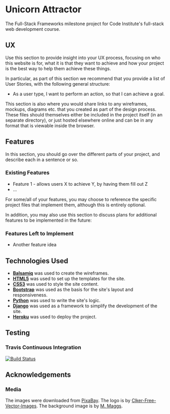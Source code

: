 # Unicorn Attractor

The Full-Stack Frameworks milestone project for Code Institute's full-stack web development course.

## UX
 
Use this section to provide insight into your UX process, focusing on who this website is for, what it is that they want to achieve and how your project is the best way to help them achieve these things.

In particular, as part of this section we recommend that you provide a list of User Stories, with the following general structure:
- As a user type, I want to perform an action, so that I can achieve a goal.

This section is also where you would share links to any wireframes, mockups, diagrams etc. that you created as part of the design process. These files should themselves either be included in the project itself (in an separate directory), or just hosted elsewhere online and can be in any format that is viewable inside the browser.

## Features

In this section, you should go over the different parts of your project, and describe each in a sentence or so.
 
### Existing Features
- Feature 1 - allows users X to achieve Y, by having them fill out Z
- ...

For some/all of your features, you may choose to reference the specific project files that implement them, although this is entirely optional.

In addition, you may also use this section to discuss plans for additional features to be implemented in the future:

### Features Left to Implement
- Another feature idea

## Technologies Used

- **[Balsamiq](https://balsamiq.com/)** was used to create the wireframes.
- **[HTML5](https://developer.mozilla.org/en-US/docs/Web/Guide/HTML/HTML5)** was used to set up the templates for the site.
- **[CSS3](https://developer.mozilla.org/en-US/docs/Web/CSS/CSS3)** was used to style the site content.
- **[Bootstrap](https://getbootstrap.com/)** was used as the basis for the site's layout and responsiveness.
- **[Python](https://www.python.org/)** was used to write the site's logic.
- **[Django](https://www.djangoproject.com/)** was used as a framework to simplify the development of the site.
- **[Heroku](https://www.heroku.com/)** was used to deploy the project.

## Testing

### Travis Continuous Integration
[![Build Status](https://travis-ci.org/joanms/unicorn-attractor.svg?branch=master)](https://travis-ci.org/joanms/unicorn-attractor)

## Acknowledgements
### Media
The images were downloaded from [PixaBay](https://pixabay.com/). The logo is by [Clker-Free-Vector-Images](https://pixabay.com/users/Clker-Free-Vector-Images-3736/?utm_source=link-attribution&utm_medium=referral&utm_campaign=image&utm_content=310175). The background image is by [M. Maggs](https://pixabay.com/users/Wild0ne-920941/?utm_source=link-attribution&utm_medium=referral&utm_campaign=image&utm_content=1158017).